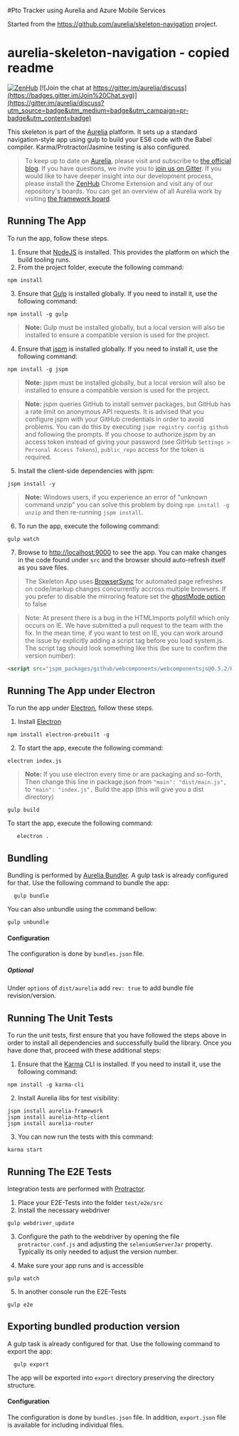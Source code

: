 #Pto Tracker using Aurelia and Azure Mobile Services

Started from the https://github.com/aurelia/skeleton-navigation project.



# aurelia-skeleton-navigation - copied readme

[![ZenHub](https://raw.githubusercontent.com/ZenHubIO/support/master/zenhub-badge.png)](https://zenhub.io)
[![Join the chat at https://gitter.im/aurelia/discuss](https://badges.gitter.im/Join%20Chat.svg)](https://gitter.im/aurelia/discuss?utm_source=badge&utm_medium=badge&utm_campaign=pr-badge&utm_content=badge)

This skeleton is part of the [Aurelia](http://www.aurelia.io/) platform. It sets up a standard navigation-style app using gulp to build your ES6 code with the Babel compiler. Karma/Protractor/Jasmine testing is also configured.

> To keep up to date on [Aurelia](http://www.aurelia.io/), please visit and subscribe to [the official blog](http://blog.durandal.io/). If you have questions, we invite you to [join us on Gitter](https://gitter.im/aurelia/discuss). If you would like to have deeper insight into our development process, please install the [ZenHub](https://zenhub.io) Chrome Extension and visit any of our repository's boards. You can get an overview of all Aurelia work by visiting [the framework board](https://github.com/aurelia/framework#boards).

## Running The App

To run the app, follow these steps.

1. Ensure that [NodeJS](http://nodejs.org/) is installed. This provides the platform on which the build tooling runs.
2. From the project folder, execute the following command:

  ```shell
  npm install
  ```
3. Ensure that [Gulp](http://gulpjs.com/) is installed globally. If you need to install it, use the following command:

  ```shell
  npm install -g gulp
  ```
  > **Note:** Gulp must be installed globally, but a local version will also be installed to ensure a compatible version is used for the project.
4. Ensure that [jspm](http://jspm.io/) is installed globally. If you need to install it, use the following command:

  ```shell
  npm install -g jspm
  ```
  > **Note:** jspm must be installed globally, but a local version will also be installed to ensure a compatible version is used for the project.

  > **Note:** jspm queries GitHub to install semver packages, but GitHub has a rate limit on anonymous API requests. It is advised that you configure jspm with your GitHub credentials in order to avoid problems. You can do this by executing `jspm registry config github` and following the prompts. If you choose to authorize jspm by an access token instead of giving your password (see GitHub `Settings > Personal Access Tokens`), `public_repo` access for the token is required.
5. Install the client-side dependencies with jspm:

  ```shell
  jspm install -y
  ```
  >**Note:** Windows users, if you experience an error of "unknown command unzip" you can solve this problem by doing `npm install -g unzip` and then re-running `jspm install`.
6. To run the app, execute the following command:

  ```shell
  gulp watch
  ```
7. Browse to [http://localhost:9000](http://localhost:9000) to see the app. You can make changes in the code found under `src` and the browser should auto-refresh itself as you save files.

> The Skeleton App uses [BrowserSync](http://www.browsersync.io/) for automated page refreshes on code/markup changes concurrently accross multiple browsers. If you prefer to disable the mirroring feature set the [ghostMode option](http://www.browsersync.io/docs/options/#option-ghostMode) to false

> Note: At present there is a bug in the HTMLImports polyfill which only occurs on IE. We have submitted a pull request to the team with the fix. In the mean time, if you want to test on IE, you can work around the issue by explicitly adding a script tag before you load system.js. The script tag should look something like this (be sure to confirm the version number):

```html
<script src="jspm_packages/github/webcomponents/webcomponentsjs@0.5.2/HTMLImports.js"></script>
```

## Running The App under Electron

To run the app under [Electron](http://electron.atom.io), follow these steps.

1. Install [Electron](http://electron.atom.io)

  ```shell
  npm install electron-prebuilt -g
  ```
2. To start the app, execute the following command:

  ```shell
  electron index.js
  ```
>**Note:** If you use electron every time or are packaging and so-forth, Then change this line in package.json from
`"main": "dist/main.js",` to `"main": "index.js",`
Build the app (this will give you a dist directory)
```shell
gulp build
```
To start the app, execute the following command:
```shell
   electron .
```


## Bundling
Bundling is performed by [Aurelia Bundler](http://github.com/aurelia/bundler). A gulp task is already configured for that. Use the following command to bundle the app:

  ```shell
    gulp bundle
  ```

You can also unbundle using the command bellow:

  ```shell
  gulp unbundle
  ```
#### Configuration
The configuration is done by ```bundles.json``` file.
##### Optional
Under ```options``` of ```dist/aurelia``` add ```rev: true``` to add bundle file revision/version.

## Running The Unit Tests

To run the unit tests, first ensure that you have followed the steps above in order to install all dependencies and successfully build the library. Once you have done that, proceed with these additional steps:

1. Ensure that the [Karma](http://karma-runner.github.io/) CLI is installed. If you need to install it, use the following command:

  ```shell
  npm install -g karma-cli
  ```
2. Install Aurelia libs for test visibility:

```shell
jspm install aurelia-framework
jspm install aurelia-http-client
jspm install aurelia-router
```
3. You can now run the tests with this command:

  ```shell
  karma start
  ```

## Running The E2E Tests
Integration tests are performed with [Protractor](http://angular.github.io/protractor/#/).

1. Place your E2E-Tests into the folder ```test/e2e/src```
2. Install the necessary webdriver

  ```shell
  gulp webdriver_update
  ```

3. Configure the path to the webdriver by opening the file ```protractor.conf.js``` and adjusting the ```seleniumServerJar``` property. Typically its only needed to adjust the version number.

4. Make sure your app runs and is accessible

  ```shell
  gulp watch
  ```

5. In another console run the E2E-Tests

  ```shell
  gulp e2e
  ```
  
## Exporting bundled production version
A gulp task is already configured for that. Use the following command to export the app:

  ```shell
    gulp export
  ```
The app will be exported into ```export``` directory preserving the directory structure.
#### Configuration
The configuration is done by ```bundles.json``` file.
In addition, ```export.json``` file is available for including individual files.

